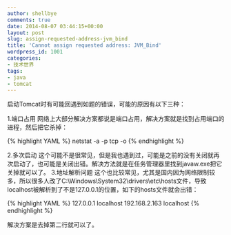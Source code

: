 ```yaml
---
author: shellbye
comments: true
date: 2014-08-07 03:44:15+00:00
layout: post
slug: assign-requested-address-jvm_bind
title: 'Cannot assign requested address: JVM_Bind'
wordpress_id: 1001
categories:
- 技术世界
tags:
- java
- tomcat
---
```


启动Tomcat时有可能回遇到如题的错误，可能的原因有以下三种：

1.端口占用
网络上大部分解决方案都说是端口占用，解决方案就是找到占用端口的进程，然后把它杀掉：


{% highlight YAML %}
netstat -a -p tcp -o
{% endhighlight %}

2.多次启动
这个可能不是很常见，但是我也遇到过，可能是之前的没有关闭就再次启动了，也可能是关闭出错。解决方法就是在任务管理器里找到javaw.exe把它关掉就可以了。
3.地址解析问题
这个也比较常见，尤其是国内因为网络限制较多，所以很多人改了C:\Windows\System32\drivers\etc\hosts文件，导致localhost被解析到了不是127.0.0.1的位置，如下的hosts文件就会出错：

{% highlight YAML %}
127.0.0.1 localhost
192.168.2.163 localhost
{% endhighlight %}

解决方案是去掉第二行就可以了。
